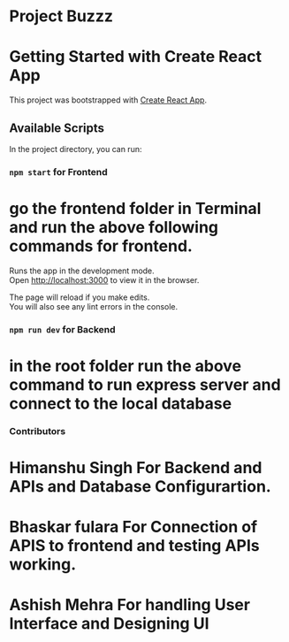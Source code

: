 # Project Buzzz

# Getting Started with Create React App

This project was bootstrapped with [Create React App](https://github.com/facebook/create-react-app).

## Available Scripts

In the project directory, you can run:

### `npm start` for Frontend 
# go the frontend folder in Terminal and run the above following commands for frontend.

Runs the app in the development mode.\
Open [http://localhost:3000](http://localhost:3000) to view it in the browser.

The page will reload if you make edits.\
You will also see any lint errors in the console.

### `npm run dev` for Backend
# in the root folder run the above command to run express server and connect to the local database


### Contributors 
# Himanshu Singh  For Backend and APIs and Database Configurartion.
# Bhaskar fulara  For Connection of APIS to frontend and testing APIs working.
# Ashish Mehra    For handling User Interface and Designing UI 

